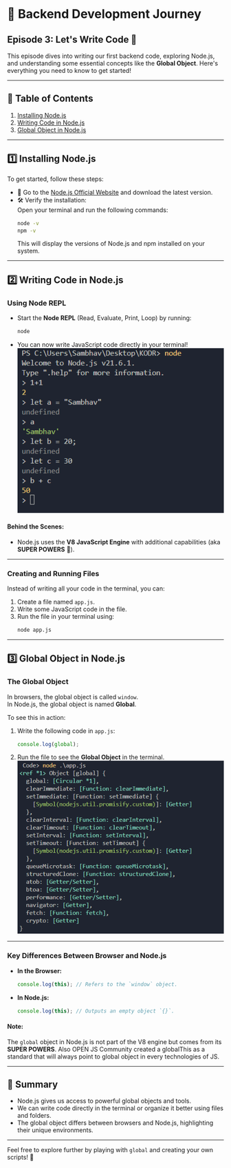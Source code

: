 
# 🌟 Backend Development Journey  
## Episode 3: Let's Write Code 🎉

This episode dives into writing our first backend code, exploring Node.js, and understanding some essential concepts like the **Global Object**. Here's everything you need to know to get started!

---

## 🚀 Table of Contents

1. [Installing Node.js](#installing-nodejs)  
2. [Writing Code in Node.js](#writing-code-in-nodejs)  
3. [Global Object in Node.js](#global-object-in-nodejs)  

---

## 1️⃣ Installing Node.js

To get started, follow these steps:  
- 🔗 Go to the [Node.js Official Website](https://nodejs.org/) and download the latest version.
- 🛠️ Verify the installation:  
  Open your terminal and run the following commands:
  ```bash
  node -v
  npm -v
  ```
  This will display the versions of Node.js and npm installed on your system.

---

## 2️⃣ Writing Code in Node.js

### **Using Node REPL**  
- Start the **Node REPL** (Read, Evaluate, Print, Loop) by running:
  ```bash
  node
  ```
- You can now write JavaScript code directly in your terminal!  
  <div align="center">
      <img src="./Assets/NodeCommandLine.png" alt="Node Command Line" width="600">
  </div>

#### **Behind the Scenes:**  
- Node.js uses the **V8 JavaScript Engine** with additional capabilities (aka **SUPER POWERS** 💪).

---

### **Creating and Running Files**  
Instead of writing all your code in the terminal, you can:  
1. Create a file named `app.js`.  
2. Write some JavaScript code in the file.  
3. Run the file in your terminal using:
   ```bash
   node app.js
   ```
---

## 3️⃣ Global Object in Node.js

### **The Global Object**  
In browsers, the global object is called `window`.  
In Node.js, the global object is named **Global**.  

To see this in action:  
1. Write the following code in `app.js`:
   ```javascript
   console.log(global);
   ```
2. Run the file to see the **Global Object** in the terminal.  
   <div align="center">
       <img src="./Assets/GlobalObjectInNode.png" alt="Global Object in Node" width="600">
   </div>

---

### **Key Differences Between Browser and Node.js**  
- **In the Browser:**  
  ```javascript
  console.log(this); // Refers to the `window` object.
  ```
- **In Node.js:**  
  ```javascript
  console.log(this); // Outputs an empty object `{}`.
  ```

#### **Note:**  
The `global` object in Node.js is not part of the V8 engine but comes from its **SUPER POWERS**.
Also OPEN JS Community created a globalThis as a standard that will always point to global object in every technologies of JS.

---

## 📝 Summary  

- Node.js gives us access to powerful global objects and tools.  
- We can write code directly in the terminal or organize it better using files and folders.  
- The global object differs between browsers and Node.js, highlighting their unique environments.

---

Feel free to explore further by playing with `global` and creating your own scripts! 🚀